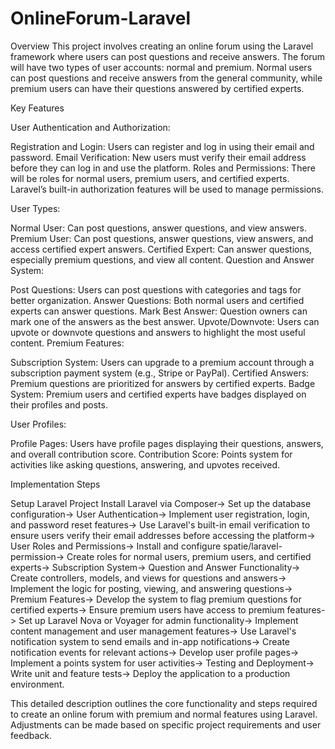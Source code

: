 # OnlineForum-Laravel

Overview
This project involves creating an online forum using the Laravel framework where users can post questions and receive answers. The forum will have two types of user accounts: normal and premium. Normal users can post questions and receive answers from the general community, while premium users can have their questions answered by certified experts.

Key Features

User Authentication and Authorization:

Registration and Login: Users can register and log in using their email and password.
Email Verification: New users must verify their email address before they can log in and use the platform.
Roles and Permissions: There will be roles for normal users, premium users, and certified experts. Laravel’s built-in authorization features will be used to manage permissions.

User Types:

Normal User: Can post questions, answer questions, and view answers.
Premium User: Can post questions, answer questions, view answers, and access certified expert answers.
Certified Expert: Can answer questions, especially premium questions, and view all content.
Question and Answer System:

Post Questions: Users can post questions with categories and tags for better organization.
Answer Questions: Both normal users and certified experts can answer questions.
Mark Best Answer: Question owners can mark one of the answers as the best answer.
Upvote/Downvote: Users can upvote or downvote questions and answers to highlight the most useful content.
Premium Features:

Subscription System: Users can upgrade to a premium account through a subscription payment system (e.g., Stripe or PayPal).
Certified Answers: Premium questions are prioritized for answers by certified experts.
Badge System: Premium users and certified experts have badges displayed on their profiles and posts.

User Profiles:

Profile Pages: Users have profile pages displaying their questions, answers, and overall contribution score.
Contribution Score: Points system for activities like asking questions, answering, and upvotes received.

Implementation Steps

Setup Laravel Project
Install Laravel via Composer->
Set up the database configuration->
User Authentication->
Implement user registration, login, and password reset features->
Use Laravel's built-in email verification to ensure users verify their email addresses before accessing the platform->
User Roles and Permissions->
Install and configure spatie/laravel-permission->
Create roles for normal users, premium users, and certified experts->
Subscription System->
Question and Answer Functionality->
Create controllers, models, and views for questions and answers->
Implement the logic for posting, viewing, and answering questions->
Premium Features->
Develop the system to flag premium questions for certified experts->
Ensure premium users have access to premium features->
Set up Laravel Nova or Voyager for admin functionality->
Implement content management and user management features->
Use Laravel's notification system to send emails and in-app notifications->
Create notification events for relevant actions->
Develop user profile pages->
Implement a points system for user activities->
Testing and Deployment->
Write unit and feature tests->
Deploy the application to a production environment.

This detailed description outlines the core functionality and steps required to create an online forum with premium and normal features using Laravel. Adjustments can be made based on specific project requirements and user feedback.






